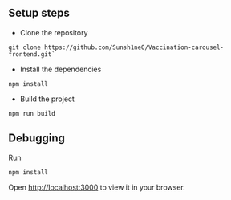 ## Setup steps

- Clone the repository
```
git clone https://github.com/Sunsh1ne0/Vaccination-carousel-frontend.git`
```
- Install the dependencies
```
npm install
```
- Build the project
```
npm run build
```

## Debugging
Run 
```
npm install
```
Open [http://localhost:3000](http://localhost:3000) to view it in your browser.

